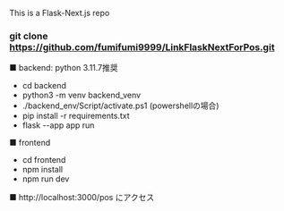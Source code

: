This is a Flask-Next.js repo

### git clone https://github.com/fumifumi9999/LinkFlaskNextForPos.git

■ backend: python 3.11.7推奨
- cd backend
- python3 -m venv backend_venv
- ./backend_env/Script/activate.ps1 (powershellの場合)
- pip install -r requirements.txt
- flask --app app run

■ frontend
- cd frontend
- npm install
- npm run dev

■ http://localhost:3000/pos にアクセス